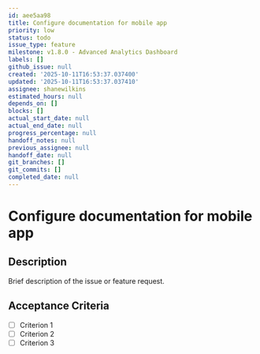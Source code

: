 ```yaml
---
id: aee5aa98
title: Configure documentation for mobile app
priority: low
status: todo
issue_type: feature
milestone: v1.8.0 - Advanced Analytics Dashboard
labels: []
github_issue: null
created: '2025-10-11T16:53:37.037400'
updated: '2025-10-11T16:53:37.037410'
assignee: shanewilkins
estimated_hours: null
depends_on: []
blocks: []
actual_start_date: null
actual_end_date: null
progress_percentage: null
handoff_notes: null
previous_assignee: null
handoff_date: null
git_branches: []
git_commits: []
completed_date: null
---
```


# Configure documentation for mobile app

## Description

Brief description of the issue or feature request.

## Acceptance Criteria

- [ ] Criterion 1
- [ ] Criterion 2
- [ ] Criterion 3